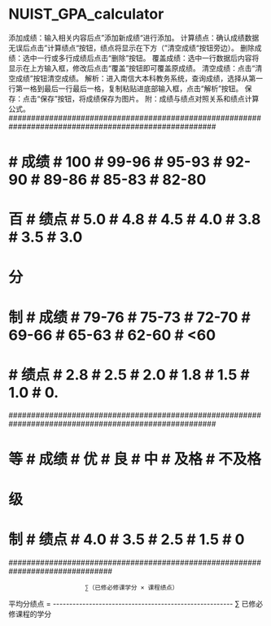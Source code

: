 # NUIST_GPA_calculator
添加成绩：输入相关内容后点”添加新成绩“进行添加。
计算绩点：确认成绩数据无误后点击”计算绩点“按钮，绩点将显示在下方（”清空成绩“按钮旁边）。
删除成绩：选中一行或多行成绩后点击“删除”按钮。
覆盖成绩：选中一行数据后内容将显示在上方输入框，修改后点击“覆盖”按钮即可覆盖原成绩。
清空成绩：点击“清空成绩”按钮清空成绩。
解析：进入南信大本科教务系统，查询成绩，选择从第一行第一格到最后一行最后一格，复制粘贴进底部输入框，点击“解析”按钮。
保存：点击“保存”按钮，将成绩保存为图片。
附：成绩与绩点对照关系和绩点计算公式。
######################################################################################################
#       #  成绩  #    100    #   99-96   #   95-93   #   92-90   #   89-86   #   85-83   #   82-80   #
#       ##############################################################################################
#   百  #  绩点  #    5.0    #    4.8    #    4.5    #    4.0    #    3.8    #    3.5    #    3.0    #
#   分  ##############################################################################################
#   制  #  成绩  #   79-76   #   75-73   #   72-70   #   69-66   #   65-63   #   62-60   #    <60    #
#       ##############################################################################################
#       #  绩点  #    2.8    #    2.5    #    2.0    #    1.8    #    1.5    #    1.0    #     0.    #
######################################################################################################
#   等  #  成绩  #     优    #     良     #     中    #    及格    #   不及格   #
#   级  #######################################################################
#   制  #  绩点  #    4.0    #     3.5    #    2.5    #    1.5    #      0     #
###############################################################################

                         ∑（已修必修课学分 × 课程绩点）
平均分绩点 = -------------------------------------------------------
                               ∑ 已修必修课程的学分
